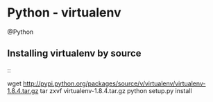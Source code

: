 # Python - virtualenv
@Python 

Installing virtualenv by source
-------------------------------

::

 wget <http://pypi.python.org/packages/source/v/virtualenv/virtualenv-1.8.4.tar.gz>
 tar zxvf virtualenv-1.8.4.tar.gz
 python setup.py install


